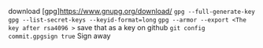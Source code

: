 download [gpg]<https://www.gnupg.org/download/>
`gpg --full-generate-key`
`gpg --list-secret-keys --keyid-format=long`
`gpg --armor --export <The key after rsa4096 >`
save that as a key on github
`git config commit.gpgsign true`
Sign away